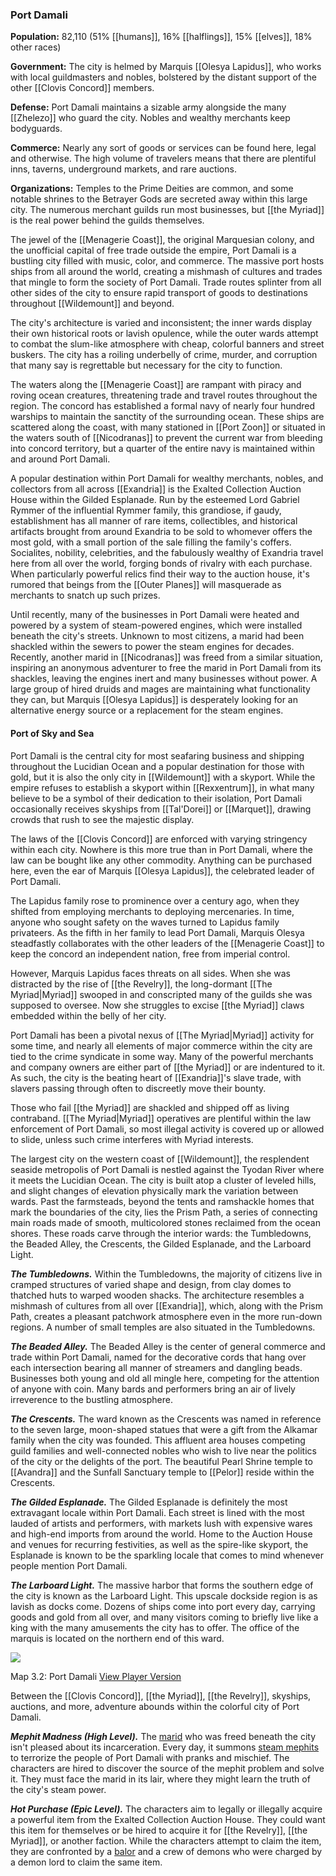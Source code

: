 ### Port Damali

**Population:** 82,110 (51% [[humans]], 16% [[halflings]], 15% [[elves]], 18% other races)

**Government:** The city is helmed by Marquis [[Olesya Lapidus]], who works with local guildmasters and nobles, bolstered by the distant support of the other [[Clovis Concord]] members.

**Defense:** Port Damali maintains a sizable army alongside the many [[Zhelezo]] who guard the city. Nobles and wealthy merchants keep bodyguards.

**Commerce:** Nearly any sort of goods or services can be found here, legal and otherwise. The high volume of travelers means that there are plentiful inns, taverns, underground markets, and rare auctions.

**Organizations:** Temples to the Prime Deities are common, and some notable shrines to the Betrayer Gods are secreted away within this large city. The numerous merchant guilds run most businesses, but [[the Myriad]] is the real power behind the guilds themselves.

The jewel of the [[Menagerie Coast]], the original Marquesian colony, and the unofficial capital of free trade outside the empire, Port Damali is a bustling city filled with music, color, and commerce. The massive port hosts ships from all around the world, creating a mishmash of cultures and trades that mingle to form the society of Port Damali. Trade routes splinter from all other sides of the city to ensure rapid transport of goods to destinations throughout [[Wildemount]] and beyond.

The city's architecture is varied and inconsistent; the inner wards display their own historical roots or lavish opulence, while the outer wards attempt to combat the slum-like atmosphere with cheap, colorful banners and street buskers. The city has a roiling underbelly of crime, murder, and corruption that many say is regrettable but necessary for the city to function.

The waters along the [[Menagerie Coast]] are rampant with piracy and roving ocean creatures, threatening trade and travel routes throughout the region. The concord has established a formal navy of nearly four hundred warships to maintain the sanctity of the surrounding ocean. These ships are scattered along the coast, with many stationed in [[Port Zoon]] or situated in the waters south of [[Nicodranas]] to prevent the current war from bleeding into concord territory, but a quarter of the entire navy is maintained within and around Port Damali.

A popular destination within Port Damali for wealthy merchants, nobles, and collectors from all across [[Exandria]] is the Exalted Collection Auction House within the Gilded Esplanade. Run by the esteemed Lord Gabriel Rymmer of the influential Rymmer family, this grandiose, if gaudy, establishment has all manner of rare items, collectibles, and historical artifacts brought from around Exandria to be sold to whomever offers the most gold, with a small portion of the sale filling the family's coffers. Socialites, nobility, celebrities, and the fabulously wealthy of Exandria travel here from all over the world, forging bonds of rivalry with each purchase. When particularly powerful relics find their way to the auction house, it's rumored that beings from the [[Outer Planes]] will masquerade as merchants to snatch up such prizes.

Until recently, many of the businesses in Port Damali were heated and powered by a system of steam-powered engines, which were installed beneath the city's streets. Unknown to most citizens, a marid had been shackled within the sewers to power the steam engines for decades. Recently, another marid in [[Nicodranas]] was freed from a similar situation, inspiring an anonymous adventurer to free the marid in Port Damali from its shackles, leaving the engines inert and many businesses without power. A large group of hired druids and mages are maintaining what functionality they can, but Marquis [[Olesya Lapidus]] is desperately looking for an alternative energy source or a replacement for the steam engines.

#### Port of Sky and Sea

Port Damali is the central city for most seafaring business and shipping throughout the Lucidian Ocean and a popular destination for those with gold, but it is also the only city in [[Wildemount]] with a skyport. While the empire refuses to establish a skyport within [[Rexxentrum]], in what many believe to be a symbol of their dedication to their isolation, Port Damali occasionally receives skyships from [[Tal'Dorei]] or [[Marquet]], drawing crowds that rush to see the majestic display.

The laws of the [[Clovis Concord]] are enforced with varying stringency within each city. Nowhere is this more true than in Port Damali, where the law can be bought like any other commodity. Anything can be purchased here, even the ear of Marquis [[Olesya Lapidus]], the celebrated leader of Port Damali.

The Lapidus family rose to prominence over a century ago, when they shifted from employing merchants to deploying mercenaries. In time, anyone who sought safety on the waves turned to Lapidus family privateers. As the fifth in her family to lead Port Damali, Marquis Olesya steadfastly collaborates with the other leaders of the [[Menagerie Coast]] to keep the concord an independent nation, free from imperial control.

However, Marquis Lapidus faces threats on all sides. When she was distracted by the rise of [[the Revelry]], the long-dormant [[The Myriad|Myriad]] swooped in and conscripted many of the guilds she was supposed to oversee. Now she struggles to excise [[the Myriad]] claws embedded within the belly of her city.

Port Damali has been a pivotal nexus of [[The Myriad|Myriad]] activity for some time, and nearly all elements of major commerce within the city are tied to the crime syndicate in some way. Many of the powerful merchants and company owners are either part of [[the Myriad]] or are indentured to it. As such, the city is the beating heart of [[Exandria]]'s slave trade, with slavers passing through often to discreetly move their bounty.

Those who fail [[the Myriad]] are shackled and shipped off as living contraband. [[The Myriad|Myriad]] operatives are plentiful within the law enforcement of Port Damali, so most illegal activity is covered up or allowed to slide, unless such crime interferes with Myriad interests.

The largest city on the western coast of [[Wildemount]], the resplendent seaside metropolis of Port Damali is nestled against the Tyodan River where it meets the Lucidian Ocean. The city is built atop a cluster of leveled hills, and slight changes of elevation physically mark the variation between wards. Past the farmsteads, beyond the tents and ramshackle homes that mark the boundaries of the city, lies the Prism Path, a series of connecting main roads made of smooth, multicolored stones reclaimed from the ocean shores. These roads carve through the interior wards: the Tumbledowns, the Beaded Alley, the Crescents, the Gilded Esplanade, and the Larboard Light.

_**The Tumbledowns.**_ Within the Tumbledowns, the majority of citizens live in cramped structures of varied shape and design, from clay domes to thatched huts to warped wooden shacks. The architecture resembles a mishmash of cultures from all over [[Exandria]], which, along with the Prism Path, creates a pleasant patchwork atmosphere even in the more run-down regions. A number of small temples are also situated in the Tumbledowns.

_**The Beaded Alley.**_ The Beaded Alley is the center of general commerce and trade within Port Damali, named for the decorative cords that hang over each intersection bearing all manner of streamers and dangling beads. Businesses both young and old all mingle here, competing for the attention of anyone with coin. Many bards and performers bring an air of lively irreverence to the bustling atmosphere.

_**The Crescents.**_ The ward known as the Crescents was named in reference to the seven large, moon-shaped statues that were a gift from the Alkamar family when the city was founded. This affluent area houses competing guild families and well-connected nobles who wish to live near the politics of the city or the delights of the port. The beautiful Pearl Shrine temple to [[Avandra]] and the Sunfall Sanctuary temple to [[Pelor]] reside within the Crescents.

_**The Gilded Esplanade.**_ The Gilded Esplanade is definitely the most extravagant locale within Port Damali. Each street is lined with the most lauded of artists and performers, with markets lush with expensive wares and high-end imports from around the world. Home to the Auction House and venues for recurring festivities, as well as the spire-like skyport, the Esplanade is known to be the sparkling locale that comes to mind whenever people mention Port Damali.

_**The Larboard Light.**_ The massive harbor that forms the southern edge of the city is known as the Larboard Light. This upscale dockside region is as lavish as docks come. Dozens of ships come into port every day, carrying goods and gold from all over, and many visitors coming to briefly live like a king with the many amusements the city has to offer. The office of the marquis is located on the northern end of this ward.

[![](https://media.dndbeyond.com/compendium-images/egtw/yDOyqyOocErRgYJK/3.2-Port-Damali.jpg)](https://media.dndbeyond.com/compendium-images/egtw/yDOyqyOocErRgYJK/3.2-Port-Damali.jpg)

Map 3.2: Port Damali [View Player Version](https://media.dndbeyond.com/compendium-images/egtw/yDOyqyOocErRgYJK/3.2-Port-Damali-player.jpg)

Between the [[Clovis Concord]], [[the Myriad]], [[the Revelry]], skyships, auctions, and more, adventure abounds within the colorful city of Port Damali.

_**Mephit Madness (High Level).**_ The [marid](https://www.dndbeyond.com/monsters/marid) who was freed beneath the city isn't pleased about its incarceration. Every day, it summons [steam mephits](https://www.dndbeyond.com/monsters/steam-mephit) to terrorize the people of Port Damali with pranks and mischief. The characters are hired to discover the source of the mephit problem and solve it. They must face the marid in its lair, where they might learn the truth of the city's steam power.

_**Hot Purchase (Epic Level).**_ The characters aim to legally or illegally acquire a powerful item from the Exalted Collection Auction House. They could want this item for themselves or be hired to acquire it for [[the Revelry]], [[the Myriad]], or another faction. While the characters attempt to claim the item, they are confronted by a [balor](https://www.dndbeyond.com/monsters/balor) and a crew of demons who were charged by a demon lord to claim the same item.